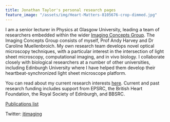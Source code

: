 ```yaml
---
title: Jonathan Taylor's personal research pages
feature_image: "/assets/img/Heart-Matters-8105676-crop-dimmed.jpg"
---
```

I am a senior lecturer in Physics at Glasgow University, leading a team of researchers embedded within the wider [Imaging Concepts Group](https://www.gla.ac.uk/schools/physics/research/groups/imagingconcepts/).
The Imaging Concepts Group consists of myself, Prof Andy Harvey and Dr Caroline Muellenbroich. 
My own research team develops novel optical microscopy techniques, with a particular interest in the intersection of light sheet microscopy, computational imaging, and in vivo biology.
I collaborate closely with biological researchers at a number of other universities, including Edinburgh University where I have helped them develop their heartbeat-synchronized light sheet microscope platform.

You can read about my current research interests [here](/research/).
Current and past research funding includes support from EPSRC, the British Heart Foundation, the Royal Society of Edinburgh, and BBSRC.

[Publications list](https://scholar.google.com/citations?user=Wv6f8ncAAAAJ)

Twitter: [jtimaging](https://twitter.com/jtimaging)
